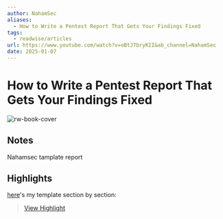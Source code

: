 ```yaml
---
author: NahamSec
aliases:
  - How to Write a Pentest Report That Gets Your Findings Fixed
tags:
  - readwise/articles
url: https://www.youtube.com/watch?v=oBtJ7bryKII&ab_channel=NahamSec
date: 2025-01-07
---
```

# How to Write a Pentest Report That Gets Your Findings Fixed

![rw-book-cover](https://i.ytimg.com/vi/oBtJ7bryKII/maxresdefault.jpg)

## Notes
Nahamsec tamplate report

## Highlights


[here](https://docs.google.com/document/d/1Bs6zpzwwPjg0q1FMKNV2mUVLpIsUUtqGjV1LNqav3zY/edit?_trk=29022a76e1e946c9761d4ea1d593544f&tab=t.0)'s my template section by section: 
> [View Highlight](https://read.readwise.io/read/01jh0qdk4ce8jj5w3xqzyrchbh)

